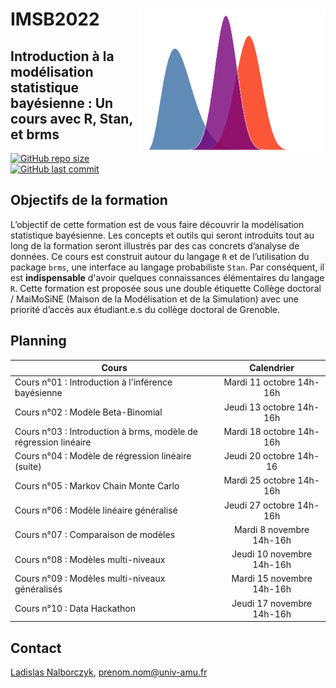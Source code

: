 # IMSB2022 <img src="./files/cover.png" align="right" width="300px">

## Introduction à la modélisation statistique bayésienne : Un cours avec R, Stan, et brms

[![GitHub repo size](https://img.shields.io/github/repo-size/lnalborczyk/IMSB2022?color=brightgreen&logo=github)](https://github.com/lnalborczyk/IMSB2022)
[![GitHub last commit](https://img.shields.io/github/last-commit/lnalborczyk/IMSB2022?color=orange&logo=github)](https://github.com/lnalborczyk/IMSB2022)

## Objectifs de la formation

L’objectif de cette formation est de vous faire découvrir la modélisation statistique bayésienne. Les concepts et outils qui seront introduits tout au long de la formation seront illustrés par des cas concrets d’analyse de données. Ce cours est construit autour du langage `R` et de l’utilisation du package `brms`, une interface au langage probabiliste `Stan`. Par conséquent, il est **indispensable** d'avoir quelques connaissances élémentaires du langage `R`. Cette formation est proposée sous une double étiquette Collège doctoral / MaiMoSiNE (Maison de la Modélisation et de la Simulation) avec une priorité d’accès aux étudiant.e.s du collège doctoral de Grenoble.

## Planning

| Cours | Calendrier |
|-------|:----------:|
| Cours n°01 : Introduction à l'inférence bayésienne | Mardi 11 octobre 14h-16h |
| Cours n°02 : Modèle Beta-Binomial | Jeudi 13 octobre 14h-16h |
| Cours n°03 : Introduction à brms, modèle de régression linéaire | Mardi 18 octobre 14h-16h |
| Cours n°04 : Modèle de régression linéaire (suite) | Jeudi 20 octobre 14h-16 |
| Cours n°05 : Markov Chain Monte Carlo | Mardi 25 octobre 14h-16h |
| Cours n°06 : Modèle linéaire généralisé | Jeudi 27 octobre 14h-16h |
| Cours n°07 : Comparaison de modèles | Mardi 8 novembre 14h-16h |
| Cours n°08 : Modèles multi-niveaux | Jeudi 10 novembre 14h-16h |
| Cours n°09 : Modèles multi-niveaux généralisés | Mardi 15 novembre 14h-16h |
| Cours n°10 : Data Hackathon | Jeudi 17 novembre 14h-16h |

## Contact

[Ladislas Nalborczyk](https://www.barelysignificant.com), prenom.nom@univ-amu.fr
